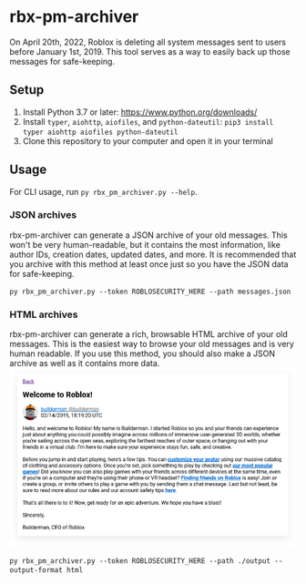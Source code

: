 # rbx-pm-archiver
On April 20th, 2022, Roblox is deleting all system messages sent to users before January 1st, 2019.
This tool serves as a way to easily back up those messages for safe-keeping.

## Setup
1. Install Python 3.7 or later: https://www.python.org/downloads/
2. Install `typer`, `aiohttp`, `aiofiles`, and `python-dateutil`: `pip3 install typer aiohttp aiofiles python-dateutil`
3. Clone this repository to your computer and open it in your terminal

## Usage
For CLI usage, run `py rbx_pm_archiver.py --help`.

### JSON archives
rbx-pm-archiver can generate a JSON archive of your old messages. This won't be very human-readable, but it contains the most information, like author IDs, creation dates, updated dates, and more. It is recommended that you archive with this method at least once just so you have the JSON data for safe-keeping.
```
py rbx_pm_archiver.py --token ROBLOSECURITY_HERE --path messages.json
```

### HTML archives
rbx-pm-archiver can generate a rich, browsable HTML archive of your old messages. This is the easiest way to browse your old messages and is very human readable. If you use this method, you should also make a JSON archive as well as it contains more data.
![A screenshot of an archived message](/assets/demo_image.png)
```
py rbx_pm_archiver.py --token ROBLOSECURITY_HERE --path ./output --output-format html
```

